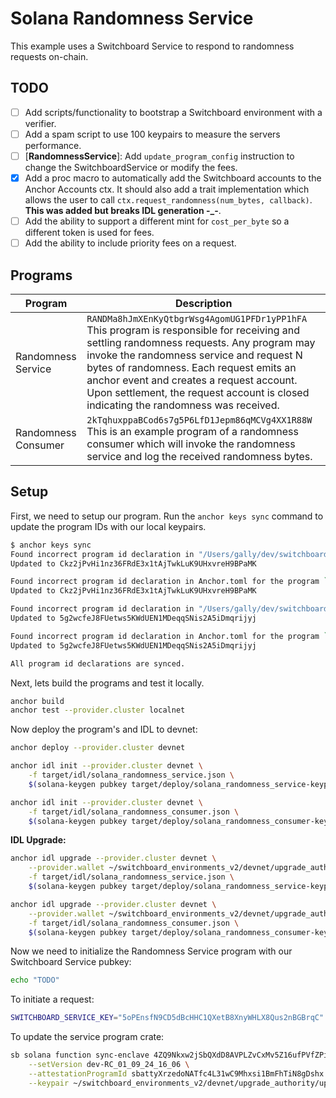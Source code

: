 # Solana Randomness Service

This example uses a Switchboard Service to respond to randomness requests on-chain.

## TODO

- [ ] Add scripts/functionality to bootstrap a Switchboard environment with a verifier.
- [ ] Add a spam script to use 100 keypairs to measure the servers performance.
- [ ] [**RandomnessService**]: Add `update_program_config` instruction to change the SwitchboardService or modify the fees.
- [x] Add a proc macro to automatically add the Switchboard accounts to the Anchor Accounts ctx. It should also add a trait implementation which allows the user to call `ctx.request_randomness(num_bytes, callback)`. **This was added but breaks IDL generation -\_-**.
- [ ] Add the ability to support a different mint for `cost_per_byte` so a different token is used for fees.
- [ ] Add the ability to include priority fees on a request.

## Programs

| Program             | Description                                                                                                                                                                                                                                                                                                                                                               |
| ------------------- | ------------------------------------------------------------------------------------------------------------------------------------------------------------------------------------------------------------------------------------------------------------------------------------------------------------------------------------------------------------------------- |
| Randomness Service  | `RANDMa8hJmXEnKyQtbgrWsg4AgomUG1PFDr1yPP1hFA` <br />This program is responsible for receiving and settling randomness requests. Any program may invoke the randomness service and request N bytes of randomness. Each request emits an anchor event and creates a request account. Upon settlement, the request account is closed indicating the randomness was received. |
| Randomness Consumer | `2kTqhuxppaBCod6s7g5P6LfD1Jepm86qMCVg4XX1R88W` <br />This is an example program of a randomness consumer which will invoke the randomness service and log the received randomness bytes.                                                                                                                                                                                  |

## Setup

First, we need to setup our program. Run the `anchor keys sync` command to update the program IDs with our local keypairs.

```bash
$ anchor keys sync
Found incorrect program id declaration in "/Users/gally/dev/switchboard/solana-randomness-service/programs/solana-randomness-consumer/src/lib.rs"
Updated to Ckz2jPvHi1nz36FRdE3x1tAjTwkLuK9UHxvreH9BPaMK

Found incorrect program id declaration in Anchor.toml for the program `solana_randomness_consumer`
Updated to Ckz2jPvHi1nz36FRdE3x1tAjTwkLuK9UHxvreH9BPaMK

Found incorrect program id declaration in "/Users/gally/dev/switchboard/solana-randomness-service/programs/solana-randomness-service/src/lib.rs"
Updated to 5g2wcfeJ8FUetws5KWdUEN1MDeqqSNis2A5iDmqrijyj

Found incorrect program id declaration in Anchor.toml for the program `solana_randomness_service`
Updated to 5g2wcfeJ8FUetws5KWdUEN1MDeqqSNis2A5iDmqrijyj

All program id declarations are synced.
```

Next, lets build the programs and test it locally.

```bash
anchor build
anchor test --provider.cluster localnet
```

Now deploy the program's and IDL to devnet:

```bash
anchor deploy --provider.cluster devnet

anchor idl init --provider.cluster devnet \
    -f target/idl/solana_randomness_service.json \
    $(solana-keygen pubkey target/deploy/solana_randomness_service-keypair.json)

anchor idl init --provider.cluster devnet \
    -f target/idl/solana_randomness_consumer.json \
    $(solana-keygen pubkey target/deploy/solana_randomness_consumer-keypair.json)
```

**IDL Upgrade:**

```bash
anchor idl upgrade --provider.cluster devnet \
    --provider.wallet ~/switchboard_environments_v2/devnet/upgrade_authority/upgrade_authority.json \
    -f target/idl/solana_randomness_service.json \
    $(solana-keygen pubkey target/deploy/solana_randomness_service-keypair.json)

anchor idl upgrade --provider.cluster devnet \
    --provider.wallet ~/switchboard_environments_v2/devnet/upgrade_authority/upgrade_authority.json \
    -f target/idl/solana_randomness_consumer.json \
    $(solana-keygen pubkey target/deploy/solana_randomness_consumer-keypair.json)
```

Now we need to initialize the Randomness Service program with our Switchboard Service pubkey:

```bash
echo "TODO"
```

To initiate a request:

```bash
SWITCHBOARD_SERVICE_KEY="5oPEnsfN9CD5dBcHHC1QXetB8XnyWHLX8Qus2nBGBrqC" anchor run request
```

To update the service program crate:

```bash
sb solana function sync-enclave 4ZQ9Nkxw2jSbQXdD8AVPLZvCxMv5Z16ufPVfZPicRSMa \
    --setVersion dev-RC_01_09_24_16_06 \
    --attestationProgramId sbattyXrzedoNATfc4L31wC9Mhxsi1BmFhTiN8gDshx \
    --keypair ~/switchboard_environments_v2/devnet/upgrade_authority/upgrade_authority.json
```
